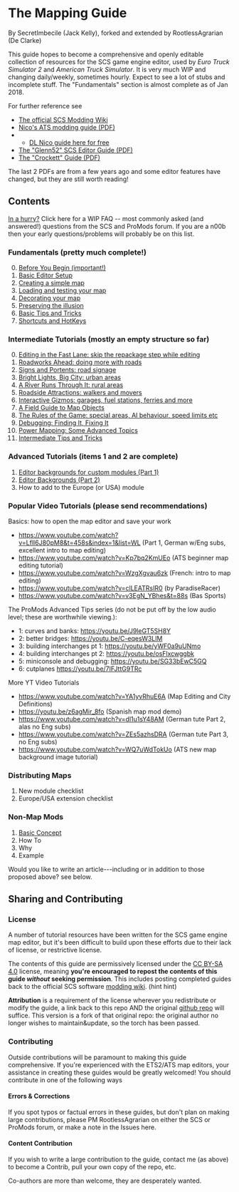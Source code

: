 # The Mapping Guide

By SecretImbecile (Jack Kelly), forked and extended by RootlessAgrarian (De Clarke)

This guide hopes to become a comprehensive and openly editable collection of resources for the SCS game engine editor, used by _Euro Truck Simulator 2_ and _American Truck Simulator_.  It is very much WIP and changing daily/weekly, sometimes hourly.  Expect to see a lot of stubs and incomplete stuff.  The "Fundamentals" section is almost complete as of Jan 2018.

For further reference see 
* [The official SCS Modding Wiki](http://modding.scssoft.com/wiki/Documentation)
* [Nico's ATS modding guide (PDF)](https://www.scribd.com/document/327182526/ATS-Mapping-Guide)
* * [DL Nico guide here for free](https://drive.google.com/file/d/0B9Ji8vH_F8zneldUUE9yaVB6VkE/view)
* [The "Glenn52" SCS Editor Guide (PDF)](http://www.glenn52.com/scs_guides.html)
* [The "Crockett" Guide (PDF)](https://www.ulozto.net/!MybfWbCX/euro-truck-simulator-map-editing-manual-pdf)

The last 2 PDFs are from a few years ago and some editor features have changed, but they are still worth reading!

## Contents

[In a hurry?](most_popular.md)
Click here for a WIP FAQ -- most commonly asked (and answered!) questions from the SCS and ProMods forum.  If you are a n00b then your early questions/problems will probably be on this list.

### Fundamentals (pretty much complete!)

0. [Before You Begin (important!)](tutorialguide.md)
1. [Basic Editor Setup](fundamentals/1_setup.md)
2. [Creating a simple map](fundamentals/2_firstmap.md)
3. [Loading and testing your map](fundamentals/3_testing.md)
4. [Decorating your map](fundamentals/4_decorating.md)
5. [Preserving the illusion](fundamentals/5_illusion.md)
6. [Basic Tips and Tricks](fundamentals/6_tipsNtrix.md)
7. [Shortcuts and HotKeys](Shortcuts.md)

### Intermediate Tutorials (mostly an empty structure so far)

0. [Editing in the Fast Lane:  skip the repackage step while editing](fundamentals/HotwirEd.md)
1. [Roadworks Ahead:  doing more with roads](intermediate/1_Roads.md)
2. [Signs and Portents:  road signage](intermediate/2_Signs.md)
3. [Bright Lights, Big City: urban areas](intermediate/3_City.md)
4. [A River Runs Through It:  rural areas](intermediate/4_Rural.md)
5. [Roadside Attractions:  walkers and movers](intermediate/5_AniModels.md)
6. [Interactive Gizmos:  garages, fuel stations, ferries and more](intermediate/6_Interactive.md)
7. [A Field Guide to Map Objects](intermediate/7_Taxonomy.md)	
8. [The Rules of the Game: special areas, AI behaviour, speed limits etc](intermediate/8_Rules.md)	
9. [Debugging:  Finding It, Fixing It](intermediate/9_Debugging.md)
10. [Power Mapping:  Some Advanced Topics](intermediate/10_PowerMapping.md)
11. [Intermediate Tips and Tricks](intermediate/11_tipsNtrix.md)

### Advanced Tutorials (items 1 and 2 are complete)

1. [Editor backgrounds for custom modules (Part 1)](newmodule/1_imagery.md) 
2. [Editor Backgrounds (Part 2)](newmodule/2_import.md)
2. How to add to the Europe (or USA) module

### Popular Video Tutorials (please send recommendations)

Basics:  how to open the map editor and save your work

* https://www.youtube.com/watch?v=Lfll6J80pM8&t=458s&index=1&list=WL (Part 1, German w/Eng subs, excellent intro to map editing)
* https://www.youtube.com/watch?v=Kp7bq2KmUEo  (ATS beginner map editing tutorial)
* https://www.youtube.com/watch?v=WzgXgvau6zk (French:  intro to map editing)
* https://www.youtube.com/watch?v=clLEATRsIR0  (by ParadiseRacer)
* https://www.youtube.com/watch?v=v3EgN_YBhes&t=88s (Bas Sports)

The ProMods Advanced Tips series (do not be put off by the low audio level; these are worthwhile viewing.):

* 1: curves and banks: https://youtu.be/J9leGT5SH8Y
* 2: better bridges: https://youtu.be/C-eqesW3LlM
* 3: building interchanges pt 1: https://youtu.be/yWF0a9uUNmo
* 4: building interchanges pt 2: https://youtu.be/osFlxcwggbk
* 5: miniconsole and debugging: https://youtu.be/SG33bEwC5GQ
* 6: cutplanes https://youtu.be/7IFJttG9TRc

More YT Video Tutorials

* https://www.youtube.com/watch?v=YA1yvRhuE6A (Map Editing and City Definitions)
* https://youtu.be/z6agMir_8fo (Spanish map mod demo)
* https://www.youtube.com/watch?v=dl1u1sY48AM (German tute Part 2, alas no Eng subs)
* https://www.youtube.com/watch?v=ZEs5azhsDRA (German tute Part 3, no Eng subs)
* https://www.youtube.com/watch?v=WQ7uWdTokUo (ATS new map background image tutorial)

### Distributing Maps

1. New module checklist
2. Europe/USA extension checklist

### Non-Map Mods
1. [Basic Concept](nonmapmods/0_Intro.md)
2. How To
3. Why
4. Example

Would you like to write an article---including or in addition to those proposed above? see below.

## Sharing and Contributing

### License
A number of tutorial resources have been written for the SCS game engine map editor, but it's been difficult to build upon these efforts due to their lack of license, or restrictive license.

The contents of this guide are permissively licensed under the [CC BY-SA 4.0](https://creativecommons.org/licenses/by-sa/4.0/) license, meaning **you're encouraged to repost the contents of this guide _without_ seeking permission**. This includes posting completed guides back to the official SCS software [modding wiki](http://modding.scssoft.com/wiki/Main_Page). (hint hint)

**Attribution** is a requirement of the license wherever you redistribute or modify the guide, a link back to this repo AND the original [github repo](https://github.com/SCSModdingGuide/mappingguide) will suffice.  This version is a fork of that original repo:  the original author no longer wishes to maintain&update, so the torch has been passed.

### Contributing
Outside contributions will be paramount to making this guide comprehensive. If you're experienced with the ETS2/ATS map editors, your assistance in creating these guides would be greatly welcomed! You should contribute in one of the following ways

#### Errors & Corrections
If you spot typos or factual errors in these guides, but don't plan on making large contributions, please PM RootlessAgrarian on either the SCS or ProMods forum, or make a note in the Issues here.

#### Content Contribution

If you wish to write a large contribution to the guide, contact me (as above) to become a Contrib, pull your own copy of the repo, etc.

Co-authors are more than welcome, they are desperately wanted.
